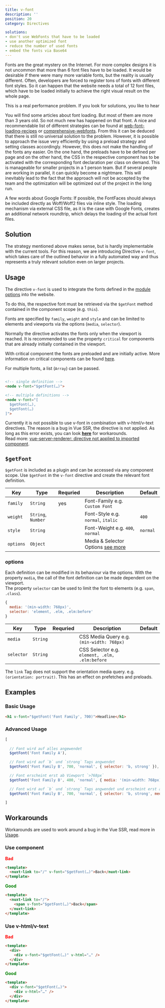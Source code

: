 ```yaml
---
title: v-font
description: ''
position: 20
category: Directives

solutions: 
- don't use WebFonts that have to be loaded
- use another optimized font
- reduce the number of used fonts
- embed the fonts via Base64
---
```


Fonts are the great mystery on the Internet. For more complex designs it is not uncommon that more than 6 font files have to be loaded. It would be desirable if there were many more variable fonts, but the reality is usually different. Often, developers are forced to register tons of fonts with different font styles. So it can happen that the website needs a total of 12 font files, which have to be loaded initially to achieve the right visual result on the whole page.

This is a real performance problem. If you look for solutions, you like to hear

<list :items="solutions" type="info"></list>

You will find some articles about font loading. But most of them are more than 3 years old. So not much new has happened on that front. A nice and recommendable list of different strategies can be found at [web-font-loading-recipes](https://github.com/zachleat/web-font-loading-recipes) or 
[comprehensive-webfonts](https://www.zachleat.com/web/comprehensive-webfonts/). From this it can be deduced that there is still no universal solution to the problem. However, it is possible to approach the issue very efficiently by using a preload strategy and setting classes accordingly. However, this does not make the handling of the fonts any easier. On the one hand, the preloads have to be defined per page and on the other hand, the CSS in the respective component has to be activated with the corresponding font declaration per class on demand. This is manageable for smaller projects in a 1 person team. But if several people are working in parallel, it can quickly become a nightmare. This will inevitably lead to the fact that the approach will not be accepted by the team and the optimization will be optimized out of the project in the long run.

<alert type="info">A few words about Google Fonts: If possible, the FontFaces should always be included directly as Woff/Woff2 files via inline style. The loading mechanism via external CSS file, as it is the case with Google Fonts, creates an additional network roundtrip, which delays the loading of the actual font files.</alert>

## Solution

The strategy mentioned above makes sense, but is hardly implementable with the current tools. For this reason, we are introducing Directive `v-font`, which takes care of the outlined behavior in a fully automated way and thus represents a truly relevant solution even on larger projects.

## Usage

The directive `v-font` is used to integrate the fonts defined in the [module options](/options#fonts) into the website.

To do this, the respective font must be retrieved via the `$getFont` method contained in the component scope (e.g. `this`).

Fonts are specified by `family`, `weight` and `style` and can be limited to elements and viewports via the options (`media`, `selector`).

Normally the directive activates the fonts only when the viewport is reached.
It is recommended to use the property `critical` for components that are already initially contained in the viewport.

With critical component the fonts are preloaded and are initially active.
More information on critical components can be found [here](/usage#critical-prop-for-critical-components).

For multiple fonts, a list (`Array`) can be passed.

````html

<!-- single definition -->
<node v-font="$getFont(…)">

<!-- multiple definitions -->
<node v-font="[
  $getFont(…),
  $getFont(…)
]">
````

<alert type="danger">Currently it is not possible to use v-font in combination with v-html/v-text directives. The reason is a bug in Vue SSR, the directive is not applied. As long as this error exists, you can look [**here**](/directives/v-font#workarounds) for workarounds.<br>Read more: [vue-server-renderer: directive not applied to imported component](https://github.com/vuejs/vue/issues/10733).
</alert>


## `$getFont`

`$getFont` is included as a plugin and can be accessed via any component scope.
Use `$getFont` in the `v-font` directive and create the relevant font definition.

| Key       | Type               | Requried | Description                                                     | Default  |
| --------- | ------------------ | -------- | --------------------------------------------------------------- | -------- |
| `family`  | `String`           | yes      | Font-Family e.g. `Custom Font`                                  |          |
| `weight`  | `String`, `Number` |          | Font-Style e.g. `normal`, `italic`                              | `400`    |
| `style`   | `String`           |          | Font-Weight e.g. `400`, `normal`                                | `normal` |
| `options` | `Object`           |          | Media & Selector Options [see more](/directives/v-font#options) |          |


### options

Each definition can be modified in its behaviour via the options.
With the property `media`, the call of the font definition can be made dependent on the viewport.  
The property `selector` can be used to limit the font to elements (e.g. `span`, `.class`).

````js
{
  media: '(min-width: 768px)',
  selector: 'element, .elm, .elm:before'
}
````

| Key        | Type     | Requried | Description                                    | Default |
| ---------- | -------- | -------- | ---------------------------------------------- | ------- |
| `media`    | `String` |          | CSS Media Query e.g. `(min-width: 768px)`      |         |
| `selector` | `String` |          | CSS Selector e.g. `element, .elm, .elm:before` |         |


<alert type="danger">The `link` Tag does not support the orientation media query. e.g. `(orientation: portrait)`.
This has an effect on prefetches and preloads.
</alert>

## Examples

### Basic Usage

````html
<h1 v-font="$getFont('Font Family', 700)">Headline</h1>
````
### Advanced Usage

````js
[
  
  // Font wird auf alles angewendet
  $getFont('Font Family A'),

  // Font wird auf `b` und `strong` Tags angwendet
  $getFont('Font Family B', 700, 'normal', { selector: 'b, strong' }),

  // Font erscheint erst ab Viewport `>768px`
  $getFont('Font Family B', 400, 'normal', { media: '(min-width: 768px)' }),

  // Font wird auf `b` und `strong` Tags angwendet und erscheint erst ab Viewport `>768px`
  $getFont('Font Family B', 700, 'normal', { selector: 'b, strong', media: '(min-width: 768px)' })

]
````

## Workarounds

Workarounds are used to work around a bug in the Vue SSR, read more in [Usage](/directives/v-font#usage).
### Use component

**<span style="color: red;">Bad</span>**
````html
<template>
  <nuxt-link to="/" v-font="$getFont(…)">Back</nuxt-link>
</template>
````

**<span style="color: green;">Good</span>**
````html
<template>
  <nuxt-link to="/">
    <span v-font="$getFont(…)">Back</span>
  </nuxt-link>
</template>
````

### Use v-html/v-text
**<span style="color: red;">Bad</span>**
````html
<template>
  <div>
    <div v-font="$getFont(…)" v-html="…" />
  </div>
</template>
````

**<span style="color: green;">Good</span>**
````html
<template>
  <div v-font="$getFont(…)">
    <div v-html="…" />
  </div>
</template>
````

